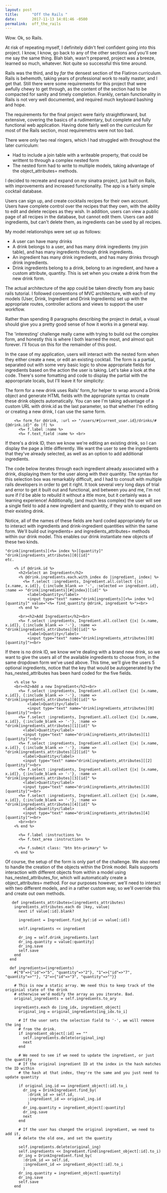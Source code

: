 ```yaml
---
layout: post
title:      "Off the Rails "
date:       2017-11-13 14:01:46 -0500
permalink:  off_the_rails
---
```



Wow. Ok, so Rails.

At risk of repeating myself, I definitely didn't feel confident going into this project. I know, I know, go back to any of the other sections and you'll see me say the same thing. Blah blah, wasn't prepared, project was a breeze, learned so much, whatever. Not quite so successful this time around.

Rails was the third, and by *far* the densest section of the Flatiron curriculum. Rails is behemoth, taking years of professional work to really master, and I get that. Still there were some requirements for this project that were awfully chewy to get through, as the content of the section had to be compacted for sanity and timely completion. Frankly, certain functionality in Rails is not very well documented, and required much keyboard bashing and hope. 

The requirements for the final project were fairly straightforward, but extensive, covering the basics of a rudimentary, but complete and fully functional web application. Having done fairly well on the curriculum for most of the Rails section, most requiremetns were not too bad.

There were only two real ringers, which I had struggled with throughout the later curriculum:
* Had to include a join table with a writeable property, that could be writtent to through a complex nested form
* The nested form had to write to multiple models, taking advantage of the object_attributes= methods.

I decided to recreate and expand on my sinatra project, just built on Rails, with improvements and increased functionality.
The app is a fairly simple cocktail database. 

Users can sign up, and create cocktails recipes for their own account. Users have complete control over the recipes that they own, with the ability to edit and delete recipes as they wish. In addition, users can view a public page of all recipes in the database, but cannot edit them. Users can add ingredients, but can't delete them, as ingredients can be used by all recipes.

My model relationships were set up as follows:
* A user can have many drinks
* A drink belongs to a user, and has many drink ingredients (my join table), and has many ingredients through drink ingredients.
* An ingredient has many drink ingredients, and has many drinks through drink ingredients.
* Drink ingredients belong to a drink, belong to an ingredient, and have a custom attribute, quantity. This is set when you create a drink from the new drink form.

The actual architecture of the app could be taken directly from any basic rails tutorial. I followed conventions of MVC architecture, with each of my models (User, Drink, Ingredient and Drink Ingredients) set up with the appropriate routes, controller actions and views to support the user workflow. 

Rather than spending 8 paragraphs describing the project in detail, a visual should give you a pretty good sense of how it works in a general way.

<blockquote class="imgur-embed-pub" lang="en" data-id="49xdn7X"><a href="//imgur.com/49xdn7X"></a></blockquote><script async src="//s.imgur.com/min/embed.js" charset="utf-8"></script>

The 'interesting' challenge really came with trying to build out the complex form, and honestly this is where I both learned the most, and almost quit forever. I'll focus on this for the remainder of this post.

In the case of my application, users will interact with the nested form when they either create a new, or edit an existing cocktail. The form is a partial, separated out with some very basic logic to show appropriate fields for ingredients based on the action the user is taking. Let's take a look at the code. There's some fomatting and code to display the partial with the apporopriate locals, but I'll leave it for simplicity:

The form for a new drink uses Rails' form_for helper to wrap around a Drink object and generate HTML fields with the appropriate syntax to create these drink objects automatically. You can see I'm taking advantage of a custom URL with drink.id as the last parameter, so that whether I'm editing or creating a new drink, I can use the same form.

```
    <%= form_for @drink, :url => "/users/#{current_user.id}/drinks/#{@drink.id}" do |f| %>
      <%= f.label :name %>
      <%= f.text_field :name %> <br>
```

If there's a drink ID, then we know we're editing an existing drink, so I can display the page a little differently. We want the user to see the ingredients that they've already selected, as well as an option to add additional ingredients.

The code below iterates through each ingredient already associated with a drink, displaying them for the user along with their quantity. The syntax for this selection box was remarkably difficult, and I had to consult with multiple rails developers in order to get it right. It took several very long days of trial and error to get it built out and functional, and between you and me, I'm not sure if I'd be able to rebuild it without a ittle more, but it certainly was a learning experience! Additionally, (and much less complex) the user will see a single field to add a new ingredient and quantity, if they wish to expand on their existing drink.

Notice, all of the names of these fields are hard coded appropriately for us to interact with ingredients and drink-ingredient quantities within the same form. We'll build out ingredients= and ingredients_attributes= methods within our drink model. This enables our drink instantiate new objects of these two kinds. 

```
"drink[ingredients][<%= index %>][quantity]"
"drink[ingredients_attributes][0][id]" 
etc.
```

```
    <% if @drink.id %>
      <h2>Select an Ingredient</h2>
      <% @drink.ingredients.each.with_index do |ingredient, index| %>
        <%= f.select :ingredients, Ingredient.all.collect {|x| [x.name, x.id]}, {:include_blank => '-', :selected => ingredient.id}, :name => "drink[ingredients][#{index}][id]" %>
          <label>Quantity</label>
          <input type="text" name="drink[ingredients][<%= index %>][quantity]" value="<%= find_quantity @drink, ingredient %>"><br>
      <% end %>		

      <br><h2>Add Ingredients</h2><br>
      <%= f.select :ingredients, Ingredient.all.collect {|x| [x.name, x.id]}, {:include_blank => '-'}, :name => "drink[ingredients_attributes][0][id]" %>
          <label>Quantity</label>
          <input type="text" name="drink[ingredients_attributes][0][quantity]"><br>
```

If there is no drink ID, we know we're dealing with a brand new drink, so we want to give the users all of the available ingredients to choose from, in the same dropdown form we've used above. This time, we'll give the users 5 optional ingredients, notice that the key that would be autogenerated by the has_nested_attributes has been hard coded for the five fields. 

```
    <% else %>
    <br><h2>Add a new Ingredient</h2><br>
      <%= f.select :ingredients, Ingredient.all.collect {|x| [x.name, x.id]}, {:include_blank => '-'}, :name => "drink[ingredients_attributes][0][id]" %>
          <label>Quantity</label>
          <input type="text" name="drink[ingredients_attributes][0][quantity]"><br>
      <%= f.select :ingredients, Ingredient.all.collect {|x| [x.name, x.id]}, {:include_blank => '-'}, :name => "drink[ingredients_attributes][1][id]" %>
        <label>Quantity</label>
        <input type="text" name="drink[ingredients_attributes][1][quantity]"><br>
      <%= f.select :ingredients, Ingredient.all.collect {|x| [x.name, x.id]}, {:include_blank => '-'}, :name => "drink[ingredients_attributes][2][id]" %>
        <label>Quantity</label>
        <input type="text" name="drink[ingredients_attributes][[2][quantity]"><br>
      <%= f.select :ingredients, Ingredient.all.collect {|x| [x.name, x.id]}, {:include_blank => '-'}, :name => "drink[ingredients_attributes][3][id]" %>
        <label>Quantity</label>
        <input type="text" name="drink[ingredients_attributes][3][quantity]"><br>
      <%= f.select :ingredients, Ingredient.all.collect {|x| [x.name, x.id]}, {:include_blank => '-'}, :name => "drink[ingredients_attributes][4][id]" %>
        <label>Quantity</label>
        <input type="text" name="drink[ingredients_attributes][4][quantity]"><br>
      <br><br>
    <% end %>

      <%= f.label :instructions %>
      <%= f.text_area :instructions %> 

      <%= f.submit class: "btn btn-primary" %>
    <% end %>
```

Of course, the setup of the form is only part of the challenge. We also need to handle the creation of the objects within the Drink model. Rails supports interaction with different objects from within a model using has_nested_attributes_for, which will automatically create a object_attributes= method. For our purposes however, we'll need to interact with two different models, and in a rather custom way, so we'll override this and create out own methods.

```
   def ingredients_attributes=(ingredients_attributes)
    ingredients_attributes.each do |key, value|
      next if value[:id].blank?
      
      ingredient = Ingredient.find_by(:id => value[:id])

      self.ingredients << ingredient

      dr_ing = self.drink_ingredients.last
      dr_ing.quantity = value[:quantity]
      dr_ing.save
      self.save
    end
  end

  def ingredients=(ingredients)
    #{"0"=>{"id"=>"5", "quantity"=>"2"}, "1"=>{"id"=>"7", "quantity"=>""}, "2"=>{"id"=>"3", "quantity"=>""}}
    
    # This is now a static array. We need this to keep track of the originial state of the drink
    # otherwise we'd modify the array as you iterate. Bad.
    original_ingredients = self.ingredients.to_ary

    ingredients.each do |ing_idx, ingredient_object|
      original_ing = original_ingredients[ing_idx.to_i]
      
      # If the user sets the selection field to '-', we will remove the ing
      # from the drink.
      if ingredient_object[:id] == ""
        self.ingredients.delete(original_ing)
        next
      end

      # We need to see if we need to update the ingredient, or just the quantity
      # If the original ingredient ID at the index in the hash matches the ID within
      # the hash at that index, they're the same and you just need to update quantity

      if original_ing.id == ingredient_object[:id].to_i
        dr_ing = DrinkIngredient.find_by(
          :drink_id => self.id, 
          :ingredient_id => original_ing.id
          )
        dr_ing.quantity = ingredient_object[:quantity]
        dr_ing.save
        next
      end

      # If the user has changed the original ingredient, we need to add it, 
      # delete the old one, and set the quantity
      
      self.ingredients.delete(original_ing)
      self.ingredients << Ingredient.find(ingredient_object[:id].to_i)
      dr_ing = DrinkIngredient.find_by(
        :drink_id => self.id, 
        :ingredient_id => ingredient_object[:id].to_i
        )
      dr_ing.quantity = ingredient_object[:quantity]
      dr_ing.save
      self.save
    end
```

